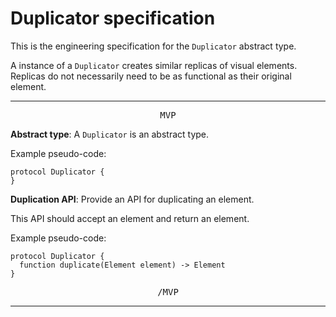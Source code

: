 # Duplicator specification

This is the engineering specification for the `Duplicator` abstract type.

A instance of a `Duplicator` creates similar replicas of visual elements. Replicas do not necessarily need to be as functional as their original element.

---

<p style="text-align:center"><tt>MVP</tt></p>

**Abstract type**: A `Duplicator` is an abstract type.

Example pseudo-code:

    protocol Duplicator {
    }

**Duplication API**: Provide an API for duplicating an element.

This API should accept an element and return an element.

Example pseudo-code:

    protocol Duplicator {
      function duplicate(Element element) -> Element
    }

<p style="text-align:center"><tt>/MVP</tt></p>

---
